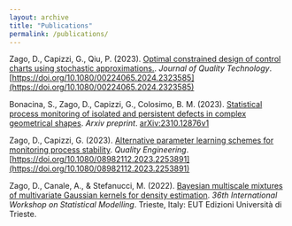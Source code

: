 ```yaml
---
layout: archive
title: "Publications"
permalink: /publications/
---
```


Zago, D., Capizzi, G., Qiu, P. (2023). [Optimal constrained design of control charts using stochastic approximations.](../research/stoch-approx).  *Journal of Quality Technology*. [https://doi.org/10.1080/00224065.2024.2323585](https://doi.org/10.1080/00224065.2024.2323585)

Bonacina, S., Zago, D., Capizzi, G., Colosimo, B. M. (2023). [Statistical process monitoring of isolated and persistent defects in complex geometrical shapes](../research/ovetti). *Arxiv preprint*. [arXiv:2310.12876v1](https://arxiv.org/abs/2310.12876v1)

Zago, D., Capizzi, G. (2023). [Alternative parameter learning schemes for monitoring process stability](../research/cautious-learning). *Quality Engineering*. [https://doi.org/10.1080/08982112.2023.2253891](https://doi.org/10.1080/08982112.2023.2253891)


Zago, D\., Canale, A\., &amp; Stefanucci, M\. \(2022\)\.
[Bayesian multiscale mixtures of multivariate Gaussian kernels for density estimation](../research/multiscale-model)\.
*36th International Workshop on Statistical Modelling*\.
Trieste, Italy: EUT Edizioni Università di Trieste\.

